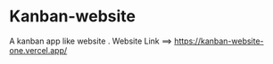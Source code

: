 # Kanban-website

A kanban app like website .
Website Link ==> https://kanban-website-one.vercel.app/
